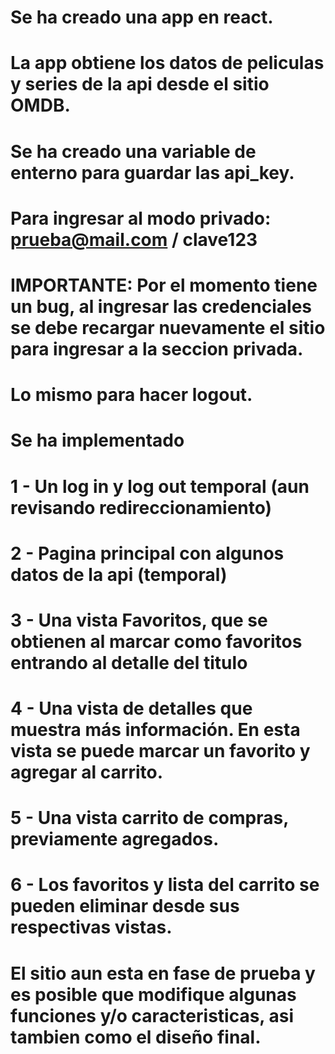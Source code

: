 # Se ha creado una app en react.
# La app obtiene los datos de peliculas y series de la api desde el sitio OMDB.
# Se ha creado una variable de enterno para guardar las api_key.
# Para ingresar al modo privado: prueba@mail.com / clave123
# IMPORTANTE: Por el momento tiene un bug, al ingresar las credenciales se debe recargar nuevamente el sitio para ingresar a la seccion privada.
# Lo mismo para hacer logout.
# Se ha implementado
# 1 - Un log in y log out temporal (aun revisando redireccionamiento)
# 2 - Pagina principal con algunos datos de la api (temporal)
# 3 - Una vista Favoritos, que se obtienen al marcar como favoritos entrando al detalle del titulo
# 4 - Una vista de detalles que muestra más información. En esta vista se puede marcar un favorito y agregar al carrito.
# 5 - Una vista carrito de compras, previamente agregados.
# 6 - Los favoritos y lista del carrito se pueden eliminar desde sus respectivas vistas.
# El sitio aun esta en fase de prueba y es posible que modifique algunas funciones y/o caracteristicas, asi tambien como el diseño final.

